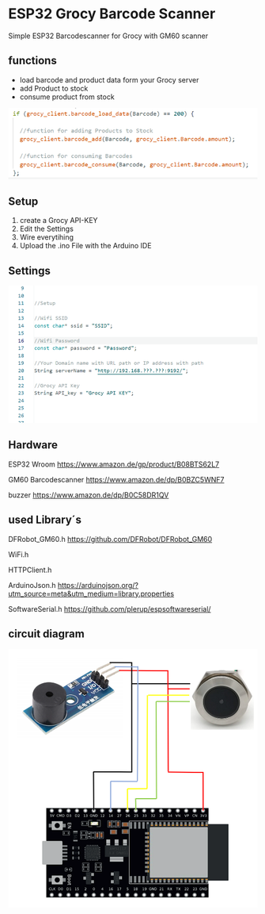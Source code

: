 # ESP32 Grocy Barcode Scanner
Simple ESP32 Barcodescanner for Grocy with GM60 scanner

## functions
   - load barcode and product data form your Grocy server
   - add Product to stock
   - consume product from stock

![functions](/img/functions.png)


## Setup
   1. create a Grocy API-KEY
   2. Edit the Settings
   3. Wire everytihing
   4. Upload the .ino File with the Arduino IDE

## Settings

![settings](/img/settings.png)

## Hardware

ESP32 Wroom https://www.amazon.de/gp/product/B08BTS62L7

GM60 Barcodescanner https://www.amazon.de/dp/B0BZC5WNF7

buzzer https://www.amazon.de/dp/B0C58DR1QV


## used Library´s

DFRobot_GM60.h https://github.com/DFRobot/DFRobot_GM60

WiFi.h

HTTPClient.h

ArduinoJson.h https://arduinojson.org/?utm_source=meta&utm_medium=library.properties

SoftwareSerial.h https://github.com/plerup/espsoftwareserial/


## circuit diagram

![circuit diagram](/img/circuit.png)
